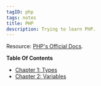 ```yaml
---
tagID: php
tags: notes
title: PHP
description: Trying to learn PHP.
---
```


Resource: [PHP's Official Docs](https://php.net).

**Table Of Contents**

* [Chapter 1: Types](1-Types)
* [Chapter 2: Variables](2-Variables)
